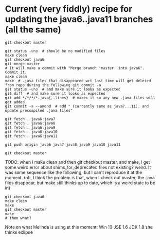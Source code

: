 Current (very fiddly) recipe for updating the java6..java11 branches (all the same)
===================================================================================

```
git checkout master

git status -uno  # should be no modified files
make clean
git checkout java6
git merge master
# It will make a commit with "Merge branch 'master' into java6".  Commit it.
make clean
make  # .java files that disappeared wrt last time will get deleted from repo during the following git commit -a
git status -uno  # and make sure it looks as expected
git diff  # and make sure it looks as expected
git add */*/*/*.java{,.lines}  # makes it so any new .java files will get added
git commit -a --amend  # add " (currently same as java7...11), and update precompiled .java files"

git fetch . java6:java7
git fetch . java6:java8
git fetch . java6:java9
git fetch . java6:java10
git fetch . java6:java11

git push origin java6 java7 java8 java9 java10 java11

git checkout master
```


TODO: when I make clean and then git checkout master, and make,
I get some weird error about shims_for_deprecated files not existing? weird.
It was some sequence like the following, but I can't reproduce it at the moment.
(oh, I think the problem is that, when I check out master, the .java files disappear, but make still thinks up to date, which is a weird state to be in)
```
git checkout java6
make clean
make
git checkout master
make
# then what?
```

Note on what Melinda is using at this moment:
  Win 10
  JSE 1.6
  JDK 1.8 she thinks
  eclipse
